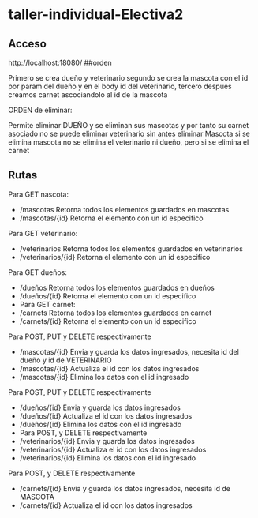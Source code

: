 # taller-individual-Electiva2
## Acceso

http://localhost:18080/
##orden

Primero se crea dueño y veterinario
segundo  se crea la mascota con el id por param del dueño y en el body id del veterinario, 
tercero despues creamos carnet ascociandolo al id de la mascota

ORDEN de eliminar:

Permite eliminar DUEÑO y se eliminan sus mascotas y por tanto su carnet asociado
no se puede eliminar veterinario sin antes eliminar Mascota
si se elimina mascota no se elimina el veterinario ni dueño, pero si se elimina el carnet


## Rutas
Para GET nascota:
- /mascotas Retorna todos los elementos guardados en mascotas
- /mascotas/{id} Retorna el elemento con un id especifico

Para GET veterinario:
- /veterinarios Retorna todos los elementos guardados en veterinarios
- /veterinarios/{id} Retorna el elemento con un id especifico

Para GET dueños:
- /dueños Retorna todos los elementos guardados en dueños
- /dueños/{id} Retorna el elemento con un id especifico
- 
  Para GET carnet:
- /carnets Retorna todos los elementos guardados en carnet
- /carnets/{id} Retorna el elemento con un id especifico

Para POST, PUT y DELETE respectivamente
- /mascotas/{id} Envia y guarda los datos ingresados, necesita id del dueño y id de VETERINARIO
- /mascotas/{id} Actualiza el id con los datos ingresados
- /mascotas/{id} Elimina los datos con el id ingresado


Para POST, PUT y DELETE respectivamente
- /dueños/{id} Envia y guarda los datos ingresados
- /dueños/{id} Actualiza el id con los datos ingresados
- /dueños/{id} Elimina los datos con el id ingresado
- 
  Para POST, y DELETE respectivamente
- /veterinarios/{id} Envia y guarda los datos ingresados
- /veterinarios/{id} Actualiza el id con los datos ingresados
- /veterinarios/{id} Elimina los datos con el id ingresado

Para POST, y DELETE respectivamente
- /carnets/{id} Envia y guarda los datos ingresados, necesita id de MASCOTA
- /carnets/{id} Actualiza el id con los datos ingresados




